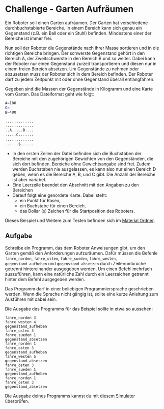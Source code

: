 # Challenge - Garten Aufräumen

Ein Roboter soll einen Garten aufräumen.
Der Garten hat verschiedene durchbuchstabierte Bereiche.
In einem Bereich kann sich genau ein Gegenstand (z.B. ein Ball oder ein Stuhl) befinden.
Mindestens einer der Bereiche ist immer frei.

Nun soll der Roboter die Gegenstände nach ihrer Masse sortieren und in die richtigen Bereiche bringen.
Der schwerste Gegenstand gehört in den Bereich A, der Zweitschwerste in den Bereich B und so weiter.
Dabei kann der Roboter nur einen Gegenstand zurzeit transportieren und diesen nur in einem freien Bereich absetzen.
Um Gegenstände zu nehmen oder abzusetzen muss der Roboter sich in dem Bereich befinden.
Der Roboter darf zu jedem Zeitpunkt mit oder ohne Gegenstand überall entlangfahren.

Gegeben sind die Massen der Gegenstände in Kilogramm und eine Karte vom Garten. Das Dateiformat geht wie folgt:

```sh
A=100
C=
B=400

.............
.............
..A.....B....
.....C.......
.............
......$......
```

- In den ersten Zeilen der Datei befinden sich die Buchstaben der Bereiche mit den zugehörigen Gewichten von den Gegenständen, die sich dort befinden.
  Bereiche ohne Gewichtsangabe sind frei.
  Zudem werden Buchstaben nie ausgelassen, es kann also nur einen Bereich D geben, wenn es die Bereiche A, B, und C gibt.
  Die Anzahl der Bereiche ist aber variabel.
- Eine Leerzeile beendet den Abschnitt mit den Angaben zu den Bereichen
- Darauf folgt eine genordete Karte. Dabei steht:
    - ein Punkt für Rasen,
    - ein Buchstabe für einen Bereich,
    - das Dollar (`$`) Zeichen für die Startposition des Roboters.

Dieses Beispiel und Weitere zum Testen befinden sich im [Material Ordner](./material).

## Aufgabe

Schreibe ein Programm, das dem Roboter Anweisungen gibt, um den Garten gemäß den Anforderungen aufzuräumen.
Dafür müssen die Befehle `fahre_norden`, `fahre_osten`, `fahre_sueden`, `fahre_westen`, `gegenstand_aufheben` und `gegenstand_absetzen` durch Zeilenumbrüche getrennt hintereinander ausgegeben werden.
Um einen Befehl mehrfach auszuführen, kann eine natürliche Zahl durch ein Leerzeichen getrennt hinter dem Befehl ausgegeben werden.

Das Programm darf in einer beliebigen Programmiersprache geschrieben werden.
Wenn die Sprache nicht gängig ist, sollte eine kurze Anleitung zum Ausführen mit dabei sein.

Die Ausgabe des Programms für das Beispiel sollte in etwa so aussehen:

```
fahre_norden 3
fahre_westen 4
gegenstand_aufheben
fahre_osten 3
fahre_sueden 1
gegenstand_absetzen
fahre_norden 1
fahre_osten 3
gegenstand_aufheben
fahre_westen 6
gegenstand_absetzen
fahre_osten 3
fahre_sueden 1
gegenstand_aufheben
fahre_norden 1
fahre_osten 3
gegenstand_absetzen
```

Die Ausgabe deines Programms kannst du mit [diesem Simulator](https://github.com/juho05/sdssh-gartentester) überprüfen.

